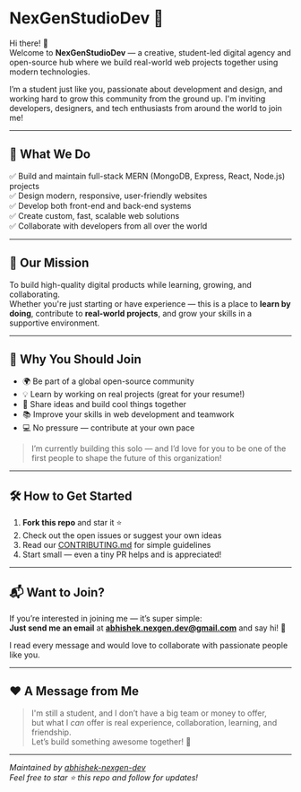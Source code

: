 # NexGenStudioDev 🚀

Hi there! 👋  
Welcome to **NexGenStudioDev** — a creative, student-led digital agency and open-source hub where we build real-world web projects together using modern technologies.

I’m a student just like you, passionate about development and design, and working hard to grow this community from the ground up. I'm inviting developers, designers, and tech enthusiasts from around the world to join me!

---

## 🌟 What We Do

✅ Build and maintain full-stack MERN (MongoDB, Express, React, Node.js) projects  
✅ Design modern, responsive, user-friendly websites  
✅ Develop both front-end and back-end systems  
✅ Create custom, fast, scalable web solutions  
✅ Collaborate with developers from all over the world  

---

## 🎯 Our Mission

To build high-quality digital products while learning, growing, and collaborating.  
Whether you're just starting or have experience — this is a place to **learn by doing**, contribute to **real-world projects**, and grow your skills in a supportive environment.

---

## 🤝 Why You Should Join

- 🌍 Be part of a global open-source community  
- 💡 Learn by working on real projects (great for your resume!)  
- 💬 Share ideas and build cool things together  
- 📚 Improve your skills in web development and teamwork  
- 💻 No pressure — contribute at your own pace

> I’m currently building this solo — and I’d love for you to be one of the first people to shape the future of this organization!

---

## 🛠️ How to Get Started

1. **Fork this repo** and star it ⭐  
2. Check out the open issues or suggest your own ideas  
3. Read our [CONTRIBUTING.md](CONTRIBUTING.md) for simple guidelines  
4. Start small — even a tiny PR helps and is appreciated!

---

## 📬 Want to Join?

If you’re interested in joining me — it’s super simple:  
**Just send me an email** at **abhishek.nexgen.dev@gmail.com** and say hi! 💌

I read every message and would love to collaborate with passionate people like you.

---

## ❤️ A Message from Me

> I'm still a student, and I don’t have a big team or money to offer,  
> but what I *can* offer is real experience, collaboration, learning, and friendship.  
> Let’s build something awesome together! 🚀

---

*Maintained by [abhishek-nexgen-dev](https://github.com/abhishek-nexgen-dev)*  
*Feel free to star ⭐ this repo and follow for updates!*
